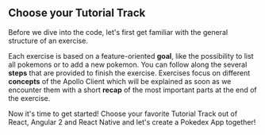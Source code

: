 ## Choose your Tutorial Track

Before we dive into the code, let's first get familiar with the general structure of an exercise.

Each exercise is based on a feature-oriented **goal**, like the possibility to list all pokemons or to add a new pokemon. You can follow along the several **steps** that are provided to finish the exercise. Exercises focus on different **concepts** of the Apollo Client which will be explained as soon as we encounter them with a short **recap** of the most important parts at the end of the exercise.

Now it's time to get started! Choose your favorite Tutorial Track out of React, Angular 2 and React Native and let's create a Pokedex App together!
